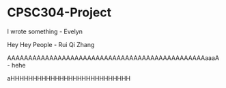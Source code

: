 # CPSC304-Project

I wrote something - Evelyn

Hey Hey People - Rui Qi Zhang

AAAAAAAAAAAAAAAAAAAAAAAAAAAAAAAAAAAAAAAAAAAAAAAaaaA - hehe

aHHHHHHHHHHHHHHHHHHHHHHHHHHH